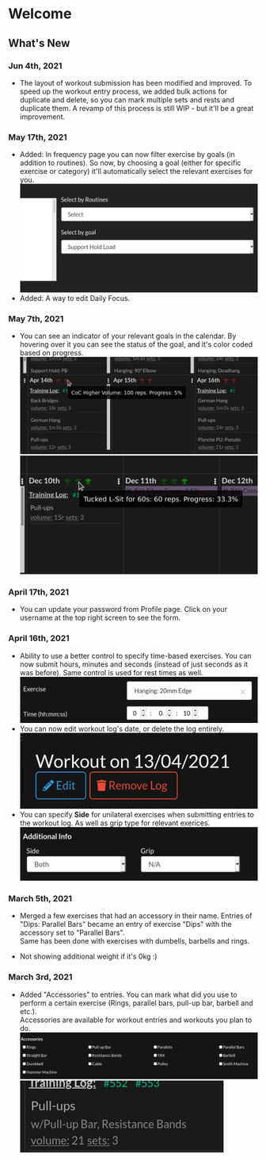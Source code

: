 # Welcome

## What's New

### Jun 4th, 2021
- The layout of workout submission has been modified and improved. To speed up the workout entry process, we added bulk actions for duplicate and delete, so you can mark multiple sets and rests and duplicate them. A revamp of this process is still WIP - but it'll be a great improvement.

### May 17th, 2021
- Added: In frequency page you can now filter exercise by goals (in addition to routines). So now, by choosing a goal (either for specific exercise or category) it'll automatically select the relevant exercises for you.
![](/assets/images/frequency_by_goals.png)
- Added: A way to edit Daily Focus.

### May 7th, 2021
- You can see an indicator of your relevant goals in the calendar. By hovering over it you can see the status of the goal, and it's color coded based on progress.
![](/assets/images/goals_dashboard.jpg) ![](/assets/images/green_goals.jpg)

### April 17th, 2021
- You can update your password from Profile page. Click on your username at the top right screen to see the form.

### April 16th, 2021
- Ability to use a better control to specify time-based exercises. You can now submit hours, minutes and seconds (instead of just seconds as it was before). Same control is used for rest times as well.
![](/assets/images/timereps.png)
- You can now edit workout log's date, or delete the log entirely.
![](/assets/images/workout_edit_remove.png)
- You can specify **Side** for unilateral exercises when submitting entries to the workout log. As well as grip type for relevant exerices.
![](/assets/images/additional_info.png)

### March 5th, 2021
- Merged a few exercises that had an accessory in their name. Entries of "Dips: Parallel Bars" became an entry of exercise "Dips" with the accessory set to "Parallel Bars".<br />Same has been done with exercises with dumbells, barbells and rings.

- Not showing additional weight if it's 0kg :)

### March 3rd, 2021
- Added "Accessories" to entries. You can mark what did you use to perform a certain exercise (Rings, parallel bars, pull-up bar, barbell and etc.).<br />Accessories are available for workout entries and workouts you plan to do.
![Accessories in Workout Submission](/assets/images/accessories.png)<br />
![Accessories Dashboard](/assets/images/accessory_dashboard.png)
